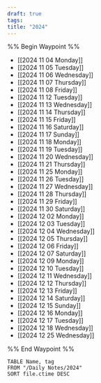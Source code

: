 ```yaml
---
draft: true
tags:
title: "2024"
---
```


%% Begin Waypoint %%

- [[2024 11 04 Monday]]
- [[2024 11 05 Tuesday]]
- [[2024 11 06 Wednesday]]
- [[2024 11 07 Thursday]]
- [[2024 11 08 Friday]]
- [[2024 11 12 Tuesday]]
- [[2024 11 13 Wednesday]]
- [[2024 11 14 Thursday]]
- [[2024 11 15 Friday]]
- [[2024 11 16 Saturday]]
- [[2024 11 17 Sunday]]
- [[2024 11 18 Monday]]
- [[2024 11 19 Tuesday]]
- [[2024 11 20 Wednesday]]
- [[2024 11 21 Thursday]]
- [[2024 11 25 Monday]]
- [[2024 11 26 Tuesday]]
- [[2024 11 27 Wednesday]]
- [[2024 11 28 Thursday]]
- [[2024 11 29 Friday]]
- [[2024 11 30 Saturday]]
- [[2024 12 02 Monday]]
- [[2024 12 03 Tuesday]]
- [[2024 12 04 Wednesday]]
- [[2024 12 05 Thursday]]
- [[2024 12 06 Friday]]
- [[2024 12 07 Saturday]]
- [[2024 12 09 Monday]]
- [[2024 12 10 Tuesday]]
- [[2024 12 11 Wednesday]]
- [[2024 12 12 Thursday]]
- [[2024 12 13 Friday]]
- [[2024 12 14 Saturday]]
- [[2024 12 15 Sunday]]
- [[2024 12 16 Monday]]
- [[2024 12 17 Tuesday]]
- [[2024 12 18 Wednesday]]
- [[2024 12 25 Wednesday]]

%% End Waypoint %%

```dataview
TABLE Name, tag
FROM "/Daily Notes/2024"
SORT file.ctime DESC
```
